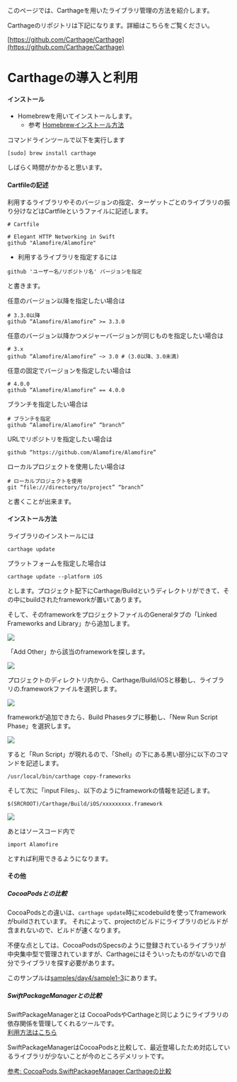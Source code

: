 このページでは、Carthageを用いたライブラリ管理の方法を紹介します。

Carthageのリポジトリは下記になります。詳細はこちらをご覧ください。

[https://github.com/Carthage/Carthage](https://github.com/Carthage/Carthage)


# Carthageの導入と利用

#### インストール

- Homebrewを用いてインストールします。
  - 参考 [Homebrewインストール方法](https://aiacademy.jp/media/?p=2817)

コマンドラインツールで以下を実行します

```
[sudo] brew install carthage
```

しばらく時間がかかると思います。

#### Cartfileの記述

利用するライブラリやそのバージョンの指定、ターゲットごとのライブラリの振り分けなどはCartfileというファイルに記述します。

```
# Cartfile

# Elegant HTTP Networking in Swift
github "Alamofire/Alamofire"
```

- 利用するライブラリを指定するには

```
github 'ユーザー名/リポジトリ名' バージョンを指定
```

と書きます。

任意のバージョン以降を指定したい場合は

```
# 3.3.0以降
github “Alamofire/Alamofire” >= 3.3.0
```

任意のバージョン以降かつメジャーバージョンが同じものを指定したい場合は

```
# 3.x
github “Alamofire/Alamofire” ~> 3.0 # (3.0以降、3.0未満)
```

任意の固定でバージョンを指定したい場合は

```
# 4.0.0
github “Alamofire/Alamofire” == 4.0.0
```

ブランチを指定したい場合は

```
# ブランチを指定
github “Alamofire/Alamofire” “branch”
```

URLでリポジトリを指定したい場合は

```
github “https://github.com/Alamofire/Alamofire”
```

ローカルプロジェクトを使用したい場合は

```
# ローカルプロジェクトを使用
git “file:///directory/to/project” “branch”
```

と書くことが出来ます。

#### インストール方法

ライブラリのインストールには

```
carthage update
```

プラットフォームを指定した場合は

```
carthage update --platform iOS
```

とします。プロジェクト配下にCarthage/Buildというディレクトリができて、その中にbuildされたframeworkが置いてあります。

そして、そのframeworkをプロジェクトファイルのGeneralタブの「Linked Frameworks and Library」から追加します。

![](./images/1_3/image1.png)

「Add Other」から該当のframeworkを探します。

![](./images/1_3/image2.png)

プロジェクトのディレクトリ内から、Carthage/Build/iOSと移動し、ライブラリの.frameworkファイルを選択します。

![](./images/1_3/image3.png)

frameworkが追加できたら、Build Phasesタブに移動し、「New Run Script Phase」を選択します。

![](./images/1_3/image4.png)

すると「Run Script」が現れるので、「Shell」の下にある黒い部分に以下のコマンドを記述します。

```
/usr/local/bin/carthage copy-frameworks
```

そして次に「input Files」、以下のようにframeworkの情報を記述します。

```
$(SRCROOT)/Carthage/Build/iOS/xxxxxxxxx.framework
```

![](./images/1_3/image5.png)


あとはソースコード内で

```
import Alamofire
```

とすれば利用できるようになります。

#### その他

##### CocoaPodsとの比較
CocoaPodsとの違いは、`carthage update`時にxcodebuildを使ってframeworkがbuildされています。
それによって、projectのビルドにライブラリのビルドが含まれないので、ビルドが速くなります。

不便な点としては、CocoaPodsのSpecsのように登録されているライブラリが中央集中型で管理されていますが、Carthageにはそういったものがないので自分でライブラリを探す必要があります。

このサンプルは[samples/day4/sample1-3](../../samples/day4/sample1-3)にあります。

##### SwiftPackageManagerとの比較
SwiftPackageManagerとは
CocoaPodsやCarthageと同じようにライブラリの依存関係を管理してくれるツールです。  
[利用方法はこちら](https://qiita.com/hironytic/items/09a4c16857b409c17d2c#%E3%83%91%E3%83%83%E3%82%B1%E3%83%BC%E3%82%B8%E3%81%AB%E9%96%A2%E3%81%99%E3%82%8B%E6%93%8D%E4%BD%9C)  

SwiftPackageManagerはCocoaPodsと比較して、最近登場したため対応しているライブラリが少ないことが今のところデメリットです。

[参考: CocoaPods,SwiftPackageManager,Carthageの比較](https://qiita.com/pecoms/items/50d7a6bc09d51da690df)